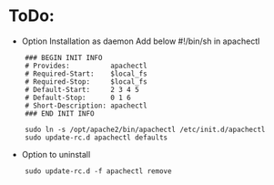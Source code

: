 # ToDo:

- Option Installation as daemon
	Add below #!/bin/sh in apachectl
```
	### BEGIN INIT INFO
	# Provides:          apachectl
	# Required-Start:    $local_fs
	# Required-Stop:     $local_fs
	# Default-Start:     2 3 4 5
	# Default-Stop:      0 1 6
	# Short-Description: apachectl
	### END INIT INFO
```

```
	sudo ln -s /opt/apache2/bin/apachectl /etc/init.d/apachectl
	sudo update-rc.d apachectl defaults
```

- Option to uninstall

```
	sudo update-rc.d -f apachectl remove
```
